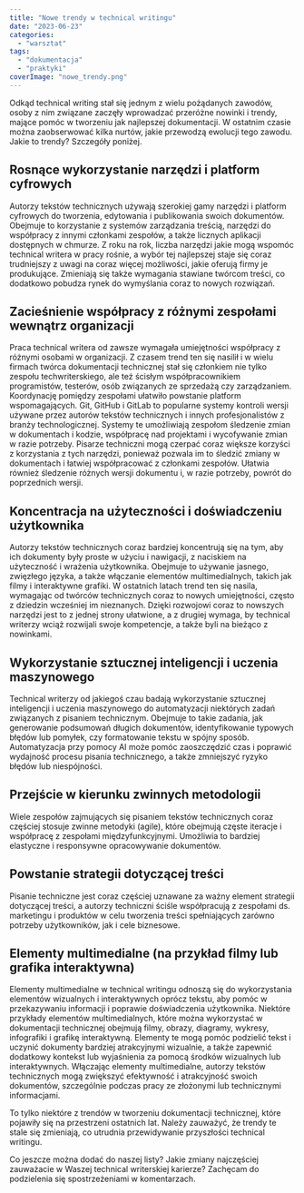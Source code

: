```yaml
---
title: "Nowe trendy w technical writingu"
date: "2023-06-23"
categories:
  - "warsztat"
tags:
  - "dokumentacja"
  - "praktyki"
coverImage: "nowe_trendy.png"
---
```


Odkąd technical writing stał się jednym z wielu pożądanych zawodów, osoby z nim związane zaczęły wprowadzać przeróżne nowinki i trendy, mające pomóc w tworzeniu jak najlepszej dokumentacji. W ostatnim czasie można zaobserwować kilka nurtów, jakie przewodzą ewolucji tego zawodu. Jakie to trendy? Szczegóły poniżej.

## Rosnące wykorzystanie narzędzi i platform cyfrowych

Autorzy tekstów technicznych używają szerokiej gamy narzędzi i platform cyfrowych do tworzenia, edytowania i publikowania swoich dokumentów. Obejmuje to korzystanie z systemów zarządzania treścią, narzędzi do współpracy z innymi członkami zespołów, a także licznych aplikacji dostępnych w chmurze. Z roku na rok, liczba narzędzi jakie mogą wspomóc technical writera w pracy rośnie, a wybór tej najlepszej staje się coraz trudniejszy z uwagi na coraz więcej możliwości, jakie oferują firmy je produkujące. Zmieniają się także wymagania stawiane twórcom treści, co dodatkowo pobudza rynek do wymyślania coraz to nowych rozwiązań.

## Zacieśnienie współpracy z różnymi zespołami wewnątrz organizacji

Praca technical writera od zawsze wymagała umiejętności współpracy z różnymi osobami w organizacji. Z czasem trend ten się nasilił i w wielu firmach twórca dokumentacji technicznej stał się członkiem nie tylko zespołu techwriterskiego, ale też ścisłym współpracownikiem programistów, testerów, osób związanych ze sprzedażą czy zarządzaniem. Koordynację pomiędzy zespołami ułatwiło powstanie platform wspomagających. Git, GitHub i GitLab to popularne systemy kontroli wersji używane przez autorów tekstów technicznych i innych profesjonalistów z branży technologicznej. Systemy te umożliwiają zespołom śledzenie zmian w dokumentach i kodzie, współpracę nad projektami i wycofywanie zmian w razie potrzeby. Pisarze techniczni mogą czerpać coraz większe korzyści z korzystania z tych narzędzi, ponieważ pozwala im to śledzić zmiany w dokumentach i łatwiej współpracować z członkami zespołów. Ułatwia również śledzenie różnych wersji dokumentu i, w razie potrzeby, powrót do poprzednich wersji.

## Koncentracja na użyteczności i doświadczeniu użytkownika

Autorzy tekstów technicznych coraz bardziej koncentrują się na tym, aby ich dokumenty były proste w użyciu i nawigacji, z naciskiem na użyteczność i wrażenia użytkownika. Obejmuje to używanie jasnego, zwięzłego języka, a także włączanie elementów multimedialnych, takich jak filmy i interaktywne grafiki. W ostatnich latach trend ten się nasila, wymagając od twórców technicznych coraz to nowych umiejętności, często z dziedzin wcześniej im nieznanych. Dzięki rozwojowi coraz to nowszych narzędzi jest to z jednej strony ułatwione, a z drugiej wymaga, by technical writerzy wciąż rozwijali swoje kompetencje, a także byli na bieżąco z nowinkami.

## Wykorzystanie sztucznej inteligencji i uczenia maszynowego

Technical writerzy od jakiegoś czau badają wykorzystanie sztucznej inteligencji i uczenia maszynowego do automatyzacji niektórych zadań związanych z pisaniem technicznym. Obejmuje to takie zadania, jak generowanie podsumowań długich dokumentów, identyfikowanie typowych błędów lub pomyłek, czy formatowanie tekstu w spójny sposób. Automatyzacja przy pomocy AI może pomóc zaoszczędzić czas i poprawić wydajność procesu pisania technicznego, a także zmniejszyć ryzyko błędów lub niespójności.

## Przejście w kierunku zwinnych metodologii

Wiele zespołów zajmujących się pisaniem tekstów technicznych coraz częściej stosuje zwinne metodyki (agile), które obejmują częste iteracje i współpracę z zespołami międzyfunkcyjnymi. Umożliwia to bardziej elastyczne i responsywne opracowywanie dokumentów.

## Powstanie strategii dotyczącej treści

Pisanie techniczne jest coraz częściej uznawane za ważny element strategii dotyczącej treści, a autorzy techniczni ściśle współpracują z zespołami ds. marketingu i produktów w celu tworzenia treści spełniających zarówno potrzeby użytkowników, jak i cele biznesowe.

## Elementy multimedialne (na przykład filmy lub grafika interaktywna)

Elementy multimedialne w technical writingu odnoszą się do wykorzystania elementów wizualnych i interaktywnych oprócz tekstu, aby pomóc w przekazywaniu informacji i poprawie doświadczenia użytkownika. Niektóre przykłady elementów multimedialnych, które można wykorzystać w dokumentacji technicznej obejmują filmy, obrazy, diagramy, wykresy, infografiki i grafikę interaktywną. Elementy te mogą pomóc podzielić tekst i uczynić dokumenty bardziej atrakcyjnymi wizualnie, a także zapewnić dodatkowy kontekst lub wyjaśnienia za pomocą środków wizualnych lub interaktywnych. Włączając elementy multimedialne, autorzy tekstów technicznych mogą zwiększyć efektywność i atrakcyjność swoich dokumentów, szczególnie podczas pracy ze złożonymi lub technicznymi informacjami.

To tylko niektóre z trendów w tworzeniu dokumentacji technicznej, które pojawiły się na przestrzeni ostatnich lat. Należy zauważyć, że trendy te stale się zmieniają, co utrudnia przewidywanie przyszłości technical writingu.

Co jeszcze można dodać do naszej listy? Jakie zmiany najczęściej zauważacie w Waszej technical writerskiej karierze? Zachęcam do podzielenia się spostrzeżeniami w komentarzach.

